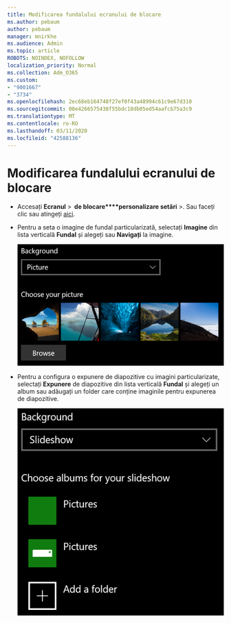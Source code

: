 ```yaml
---
title: Modificarea fundalului ecranului de blocare
ms.author: pebaum
author: pebaum
manager: mnirkhe
ms.audience: Admin
ms.topic: article
ROBOTS: NOINDEX, NOFOLLOW
localization_priority: Normal
ms.collection: Adm_O365
ms.custom:
- "9001667"
- "3734"
ms.openlocfilehash: 2ec68eb164748f27ef0f43a48994c61c9e67d310
ms.sourcegitcommit: 00e4266575438f55bdc18db05ed54aafcb75a3c9
ms.translationtype: MT
ms.contentlocale: ro-RO
ms.lasthandoff: 03/11/2020
ms.locfileid: "42588136"
---
```

# <a name="change-your-lock-screen-background"></a>Modificarea fundalului ecranului de blocare

- Accesați **Ecranul** >  **de blocare****personalizare setări** >. Sau faceți clic sau atingeți [aici](ms-settings:lockscreen?activationSource=GetHelp).

- Pentru a seta o imagine de fundal particularizată, selectați **Imagine** din lista verticală **Fundal** și alegeți sau **Navigați** la imagine.

  ![Setați o imagine de fundal particularizată.](media/set-custom-background-pic.png)

- Pentru a configura o expunere de diapozitive cu imagini particularizate, selectați **Expunere** de diapozitive din lista verticală **Fundal** și alegeți un album sau adăugați un folder care conține imaginile pentru expunerea de diapozitive.

  ![Configurați o expunere de diapozitive cu imagini particularizate.](media/set-up-slideshow-background.png)
